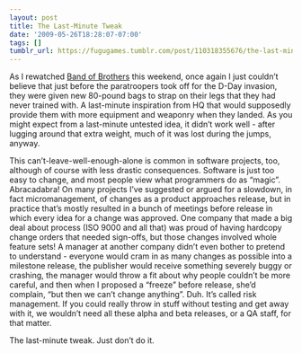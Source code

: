 ```yaml
---
layout: post
title: The Last-Minute Tweak
date: '2009-05-26T18:28:07-07:00'
tags: []
tumblr_url: https://fugugames.tumblr.com/post/110318355676/the-last-minute-tweak
---
```

As I rewatched [Band of Brothers](http://www.imdb.com/title/tt0185906/) this weekend, once again I just couldn’t believe that just before the paratroopers took off for the D-Day invasion, they were given new 80-pound bags to strap on their legs that they had never trained with. A last-minute inspiration from HQ that would supposedly provide them with more equipment and weaponry when they landed. As you might expect from a last-minute untested idea, it didn’t work well - after lugging around that extra weight, much of it was lost during the jumps, anyway.

This can’t-leave-well-enough-alone is common in software projects, too, although of course with less drastic consequences. Software is just too easy to change, and most people view what programmers do as “magic”. Abracadabra! On many projects I’ve suggested or argued for a slowdown, in fact micromanagement, of changes as a product approaches release, but in practice that’s mostly resulted in a bunch of meetings before release in which every idea for a change was approved. One company that made a big deal about process (ISO 9000 and all that) was proud of having hardcopy change orders that needed sign-offs, but those changes involved whole feature sets! A manager at another company didn’t even bother to pretend to understand - everyone would cram in as many changes as possible into a milestone release, the publisher would receive something severely buggy or crashing, the manager would throw a fit about why people couldn’t be more careful, and then when I proposed a “freeze” before release, she’d complain, “but then we can’t change anything”. Duh. It’s called risk management. If you could really throw in stuff without testing and get away with it, we wouldn’t need all these alpha and beta releases, or a QA staff, for that matter.

The last-minute tweak. Just don’t do it.

